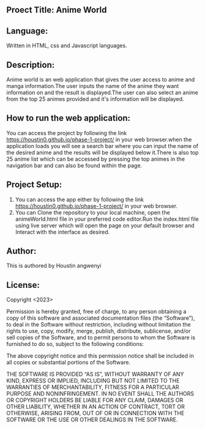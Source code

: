 ## Proect Title: Anime World
## Language: 
Written in HTML, css and Javascript languages.
## Description:
Anime world is an web application that gives the user access to anime and manga information.The user inputs the name of the anime they want information on and the result is displayed.The user can also select an anime from the top 25 animes provided and it's information will be displayed.
## How to run the web application:
You can access the project by following the link https://houstin0.github.io/phase-1-project/ in your web browser.when the application loads you will see a search bar where you can input the name of the desired anime and the results will be displayed below it.There is also top 25 anime list which can be accessed by pressing the top animes in the navigation bar and can also be found within the page.
## Project Setup:
1. You can access the app either by following the link https://houstin0.github.io/phase-1-project/ in your web browser.
2. You can Clone the repository to your local machine, open the animeWorld.html file in your preferred code editor.Run the index.html file using live server which will open the page on your default browser and Interact with the interface as desired.
## Author:
This is authored by Houstin angwenyi
## License:
Copyright <2023> <Houstin Angwenyi>

Permission is hereby granted, free of charge, to any person obtaining a copy of this software and associated documentation files (the “Software”), to deal in the Software without restriction, including without limitation the rights to use, copy, modify, merge, publish, distribute, sublicense, and/or sell copies of the Software, and to permit persons to whom the Software is furnished to do so, subject to the following conditions:

The above copyright notice and this permission notice shall be included in all copies or substantial portions of the Software.

THE SOFTWARE IS PROVIDED “AS IS”, WITHOUT WARRANTY OF ANY KIND, EXPRESS OR IMPLIED, INCLUDING BUT NOT LIMITED TO THE WARRANTIES OF MERCHANTABILITY, FITNESS FOR A PARTICULAR PURPOSE AND NONINFRINGEMENT. IN NO EVENT SHALL THE AUTHORS OR COPYRIGHT HOLDERS BE LIABLE FOR ANY CLAIM, DAMAGES OR OTHER LIABILITY, WHETHER IN AN ACTION OF CONTRACT, TORT OR OTHERWISE, ARISING FROM, OUT OF OR IN CONNECTION WITH THE SOFTWARE OR THE USE OR OTHER DEALINGS IN THE SOFTWARE.